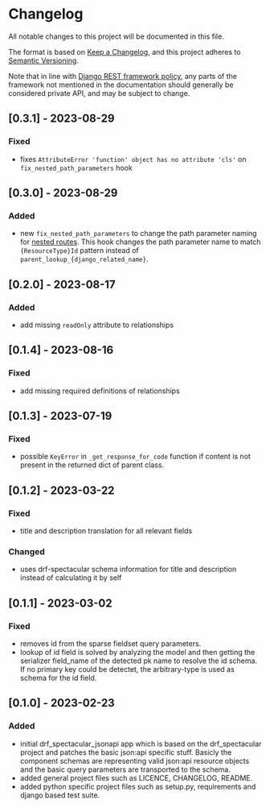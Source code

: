 # Changelog

All notable changes to this project will be documented in this file.

The format is based on [Keep a Changelog](https://keepachangelog.com/en/1.0.0/),
and this project adheres to [Semantic Versioning](https://semver.org/spec/v2.0.0.html).

Note that in line with [Django REST framework policy](https://www.django-rest-framework.org/topics/release-notes/),
any parts of the framework not mentioned in the documentation should generally be considered private API, and may be subject to change.

## [0.3.1] - 2023-08-29

### Fixed

- fixes `AttributeError 'function' object has no attribute 'cls'` on `fix_nested_path_parameters` hook


## [0.3.0] - 2023-08-29

### Added

- new `fix_nested_path_parameters` to change the path parameter naming for [nested routes](https://chibisov.github.io/drf-extensions/docs/#nested-routes). This hook changes the path parameter name to match `{ResourceType}Id` pattern instead of `parent_lookup_{django_related_name}`.


## [0.2.0] - 2023-08-17

### Added

- add missing `readOnly` attribute to relationships


## [0.1.4] - 2023-08-16

### Fixed

- add missing required definitions of relationships


## [0.1.3] - 2023-07-19

### Fixed

- possible `KeyError` in `_get_response_for_code` function if content is not present in the returned dict of parent class.


## [0.1.2] - 2023-03-22

### Fixed

- title and description translation for all relevant fields

### Changed

- uses drf-spectacular schema information for title and description instead of calculating it by self

## [0.1.1] - 2023-03-02

### Fixed

- removes id from the sparse fieldset query parameters.
- lookup of id field is solved by analyzing the model and then getting the serializer field_name of the detected pk name to resolve the id schema. If no primary key could be detectet, the arbitrary-type is used as schema for the id field.

## [0.1.0] - 2023-02-23

### Added

- initial drf_spectacular_jsonapi app which is based on the drf_spectacular project and patches the basic json:api specific stuff. Basicly the component schemas are representing valid json:api resource objects and the basic query parameters are transported to the schema.
- added general project files such as LICENCE, CHANGELOG, README.
- added python specific project files such as setup.py, requirements and django based test suite.
